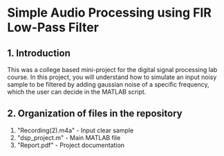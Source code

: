 # Simple Audio Processing using FIR Low-Pass Filter

## 1. Introduction
This was a college based mini-project for the digital signal processing lab course.
In this project, you will understand how to simulate an input noisy sample to be filtered by adding gaussian noise of a specific frequency, which the user can decide in the MATLAB script.

## 2. Organization of files in the repository
1. "Recording(2).m4a" - Input clear sample
2. "dsp_project.m" - Main MATLAB file
3. "Report.pdf" - Project documentation
